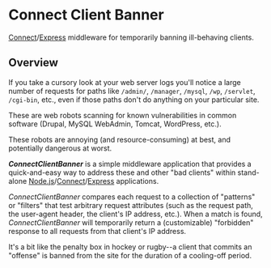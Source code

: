 # Connect Client Banner

[Connect](https://github.com/senchalabs/connect)/[Express](http://expressjs.com/) middleware for temporarily banning ill-behaving clients.

## Overview

If you take a cursory look at your web server logs you'll notice a large number of requests for paths like `/admin/`, `/manager`, `/mysql`, `/wp`, `/servlet`, `/cgi-bin`, etc., even if those paths don't do anything on your particular site.

These are web robots scanning for known vulnerabilities in common software (Drupal, MySQL WebAdmin, Tomcat, WordPress, etc.).

These robots are annoying (and resource-consuming) at best, and potentially dangerous at worst.

***ConnectClientBanner*** is a simple middleware application that provides a quick-and-easy way to address these and other "bad clients" within stand-alone [Node.js](http://nodejs.org)/[Connect](https://github.com/senchalabs/connect)/[Express](http://expressjs.com/) applications.

*ConnectClientBanner* compares each request to a collection of "patterns" or "filters" that test arbitrary request attributes (such as the request path, the user-agent header, the client's IP address, etc.).  When a match is found, *ConnectClientBanner* will temporarily return a (customizable) "forbidden" response to all requests from that client's IP address.

It's a bit like the penalty box in hockey or rugby--a client that commits an "offense" is banned from the site for the duration of a cooling-off period.
